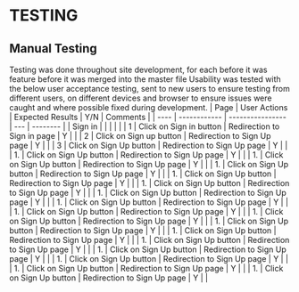 # TESTING
## Manual Testing

Testing was done throughout site development, for each before it was feature before it was merged into the master file
Usability was tested with the below user acceptance testing, sent to new users to ensure testing from different users, on different devices and browser to ensure issues were caught and where possible fixed during development.
| Page | User Actions | Expected Results | Y/N | Comments |
| ---- | ------------ | ---------------- | --- | -------- |
| Sign in |           |                  |     |          |
| 1      | Click on Sign in button | Redirection to Sign in page | Y   | |
| 2      |  Click on Sign up button | Redirection to Sign Up page | Y   | |
| 3      | Click on Sign Up button | Redirection to Sign Up page | Y   | |
| 1.      | Click on Sign Up button | Redirection to Sign Up page | Y   | |
| 1.      | Click on Sign Up button | Redirection to Sign Up page | Y   | |
| 1.      | Click on Sign Up button | Redirection to Sign Up page | Y   | |
| 1.      | Click on Sign Up button | Redirection to Sign Up page | Y   | |
| 1.      | Click on Sign Up button | Redirection to Sign Up page | Y   | |
| 1.      | Click on Sign Up button | Redirection to Sign Up page | Y   | |
| 1.      | Click on Sign Up button | Redirection to Sign Up page | Y   | |
| 1.      | Click on Sign Up button | Redirection to Sign Up page | Y   | |
| 1.      | Click on Sign Up button | Redirection to Sign Up page | Y   | |
| 1.      | Click on Sign Up button | Redirection to Sign Up page | Y   | |
| 1.      | Click on Sign Up button | Redirection to Sign Up page | Y   | |
| 1.      | Click on Sign Up button | Redirection to Sign Up page | Y   | |
| 1.      | Click on Sign Up button | Redirection to Sign Up page | Y   | |
| 1.      | Click on Sign Up button | Redirection to Sign Up page | Y   | |
| 1.      | Click on Sign Up button | Redirection to Sign Up page | Y   | |
| 1.      | Click on Sign Up button | Redirection to Sign Up page | Y   | |
